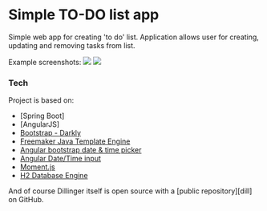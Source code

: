 # Simple TO-DO list app

Simple web app for creating 'to do' list. Application allows user for creating, updating and removing tasks from list.

Example screenshots:
![](http://i64.tinypic.com/34dgzg5.png)
![](http://i66.tinypic.com/2lvdyd1.png)

### Tech
Project is based on:
* [Spring Boot]
* [AngularJS] 
* [Bootstrap - Darkly](https://bootswatch.com/darkly/)
* [Freemaker Java Template Engine](http://freemarker.org/)
* [Angular bootstrap date & time picker](https://github.com/dalelotts/angular-bootstrap-datetimepicker)
* [Angular Date/Time input](https://github.com/dalelotts/angular-date-time-input)
* [Moment.js](https://momentjs.com/)
* [H2 Database Engine](http://www.h2database.com/html/main.html)

And of course Dillinger itself is open source with a [public repository][dill]
 on GitHub.


